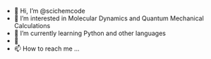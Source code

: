 - 👋 Hi, I’m @scichemcode
- 👀 I’m interested in Molecular Dynamics and Quantum Mechanical Calculations
- 🌱 I’m currently learning Python and other languages
- 💞️
- 📫 How to reach me ...

<!---
alammdgit/alammdgit is a ✨ special ✨ repository because its `README.md` (this file) appears on your GitHub profile.
You can click the Preview link to take a look at your changes.
--->
